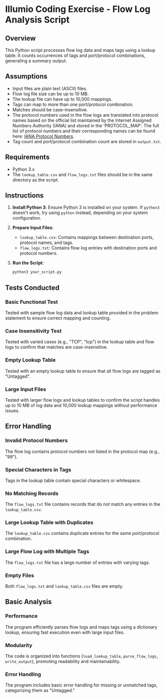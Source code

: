 # Illumio Coding Exercise - Flow Log Analysis Script

## Overview

This Python script processes flow log data and maps tags using a lookup table. It counts occurrences of tags and port/protocol combinations, generating a summary output.

## Assumptions

- Input files are plain text (ASCII) files.
- Flow log file size can be up to 10 MB.
- The lookup file can have up to 10,000 mappings.
- Tags can map to more than one port/protocol combination.
- Matches should be case-insensitive.
- The protocol numbers used in the flow logs are translated into protocol names based on the official list maintained by the Internet Assigned Numbers Authority (IANA) and stored in the 'PROTOCOL_MAP'. The full list of protocol numbers and their corresponding names can be found here: [IANA Protocol Numbers](https://www.iana.org/assignments/protocol-numbers/protocol-numbers.xhtml).
- Tag count and port/protocol combination count are stored in `output.txt`.


## Requirements

- Python 3.x
- The `lookup_table.csv` and `flow_logs.txt` files should be in the same directory as the script.

## Instructions

1. **Install Python 3**: Ensure Python 3 is installed on your system. If `python3` doesn't work, try using `python` instead, depending on your system configuration.

2. **Prepare Input Files**:
   - `lookup_table.csv`: Contains mappings between destination ports, protocol names, and tags.
   - `flow_logs.txt`: Contains flow log entries with destination ports and protocol numbers.

3. **Run the Script**:
   ```bash
   python3 your_script.py

## Tests Conducted

### Basic Functional Test
Tested with sample flow log data and lookup table provided in the problem statement to ensure correct mapping and counting.

### Case Insensitivity Test
Tested with varied cases (e.g., "TCP", "tcp") in the lookup table and flow logs to confirm that matches are case-insensitive.

### Empty Lookup Table
Tested with an empty lookup table to ensure that all flow logs are tagged as "Untagged".

### Large Input Files
Tested with larger flow logs and lookup tables to confirm the script handles up to 10 MB of log data and 10,000 lookup mappings without performance issues.

## Error Handling

### Invalid Protocol Numbers
The flow log contains protocol numbers not listed in the protocol map (e.g., "99").

### Special Characters in Tags
Tags in the lookup table contain special characters or whitespace.

### No Matching Records
The `flow_logs.txt` file contains records that do not match any entries in the `lookup_table.csv`.

### Large Lookup Table with Duplicates
The `lookup_table.csv` contains duplicate entries for the same port/protocol combination.

### Large Flow Log with Multiple Tags
The `flow_logs.txt` file has a large number of entries with varying tags.

### Empty Files
Both `flow_logs.txt` and `lookup_table.csv` files are empty.

## Basic Analysis

### Performance
The program efficiently parses flow logs and maps tags using a dictionary lookup, ensuring fast execution even with large input files.

### Modularity
The code is organized into functions (`load_lookup_table`, `parse_flow_logs`, `write_output`), promoting readability and maintainability.

### Error Handling
The program includes basic error handling for missing or unmatched tags, categorizing them as "Untagged."




